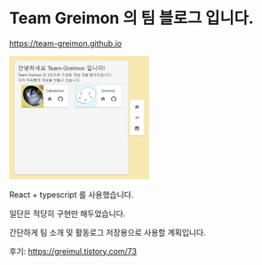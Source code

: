 # Team Greimon 의 팀 블로그 입니다.
https://team-greimon.github.io   
   
<img src="./capture/1.JPG" width="50%" height="50%">    

React + typescript 를 사용했습니다.   

일단은 적당히 구현만 해두었습니다.   


간단하게 팀 소개 및 활동로그 저장용으로 사용할 계획입니다.   


   
후기: https://greimul.tistory.com/73
